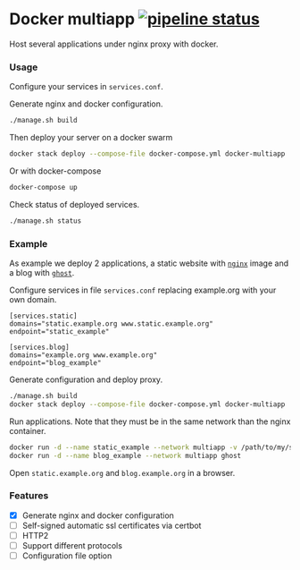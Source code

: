 # Docker multiapp [![pipeline status](https://gitlab.com/abel0b/docker-multiapp/badges/master/pipeline.svg)](https://gitlab.com/abel0b/docker-multiapp/-/commits/master)
Host several applications under nginx proxy with docker.

### Usage
Configure your services in `services.conf`.

Generate nginx and docker configuration.
```bash
./manage.sh build
```

Then deploy your server on a docker swarm
```bash
docker stack deploy --compose-file docker-compose.yml docker-multiapp
```
Or with docker-compose
```bash
docker-compose up
```

Check status of deployed services.
```bash
./manage.sh status
```

### Example
As example we deploy 2 applications, a static website with [`nginx`](https://hub.docker.com/_/nginx) image and a blog with [`ghost`](https://hub.docker.com/_/ghost).

Configure services in file `services.conf` replacing example.org with your own domain.

```
[services.static]
domains="static.example.org www.static.example.org"
endpoint="static_example"

[services.blog]
domains="example.org www.example.org"
endpoint="blog_example"
```

Generate configuration and deploy proxy.
```bash
./manage.sh build
docker stack deploy --compose-file docker-compose.yml docker-multiapp
```

Run applications. Note that they must be in the same network than the nginx container.
```bash
docker run -d --name static_example --network multiapp -v /path/to/my/static/files:/var/www/html nginx
docker run -d --name blog_example --network multiapp ghost
```

Open `static.example.org` and `blog.example.org` in a browser.

### Features
- [x] Generate nginx and docker configuration
- [ ] Self-signed automatic ssl certificates via certbot
- [ ] HTTP2
- [ ] Support different protocols
- [ ] Configuration file option
